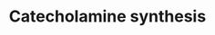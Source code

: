 ---
annotations:
- id: PW:0001235
  parent: classic metabolic pathway
  type: Pathway Ontology
  value: catecholamine biosynthetic pathway
authors:
- Annemichielsen
- Thomas
- Noortjevdvorst
- AlexanderPico
- MaintBot
- Khanspers
- Christine Chichester
- Egonw
description: 'This pathway was created using information from: * http://biocyc.org/META/new-image?type=PATHWAY&object=PWY66-301
  * http://www.chem.qmul.ac.uk/iubmb/enzyme/reaction/AminoAcid/dopa.html * http://www.chem.qmul.ac.uk/iubmb/enzyme/reaction/AminoAcid/PheTyr.html
  * http://www.genome.ad.jp/dbget-bin/www_bget?pathway+map00350 * http://www.genome.jp/dbget-bin/get_pathway?org_name=rno&mapno=00400
  (phenylalanine -> tyrosine)'
last-edited: 2019-09-17
organisms:
- Rattus norvegicus
redirect_from:
- /index.php/Pathway:WP513
- /instance/WP513
- /instance/WP513_rr106998
revision: r106998
schema-jsonld:
- '@context': https://schema.org/
  '@id': https://wikipathways.github.io/pathways/WP513.html
  '@type': Dataset
  creator:
    '@type': Organization
    name: WikiPathways
  description: 'This pathway was created using information from: * http://biocyc.org/META/new-image?type=PATHWAY&object=PWY66-301
    * http://www.chem.qmul.ac.uk/iubmb/enzyme/reaction/AminoAcid/dopa.html * http://www.chem.qmul.ac.uk/iubmb/enzyme/reaction/AminoAcid/PheTyr.html
    * http://www.genome.ad.jp/dbget-bin/www_bget?pathway+map00350 * http://www.genome.jp/dbget-bin/get_pathway?org_name=rno&mapno=00400
    (phenylalanine -> tyrosine)'
  keywords:
  - 4a-hydroxy-tetrahydrobiopterin
  - AdoHcy
  - AdoMet
  - Adrenaline
  - Ascorbate
  - Dbh
  - Ddc
  - Dehydroascorbate
  - Dopamine
  - L-DOPA
  - L-tyrosine
  - Noradrenaline
  - Pah
  - Phenylalanine
  - Pnmt
  - Th
  - tetrahydrobiopterin
  license: CC0
  name: Catecholamine synthesis
seo: CreativeWork
title: Catecholamine synthesis
wpid: WP513
---